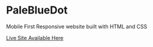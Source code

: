 # PaleBlueDot
 Mobile First Responsive website built with HTML and CSS
 
 [Live Site Available Here](https://jmalejandra.github.io/PaleBlueDot/)
